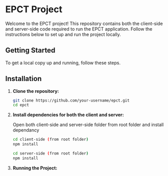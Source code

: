 # EPCT Project

Welcome to the EPCT project! This repository contains both the client-side and server-side code required to run the EPCT application. Follow the instructions below to set up and run the project locally.

## Getting Started

To get a local copy up and running, follow these steps.

## Installation

1. **Clone the repository:**

   ```bash
   git clone https://github.com/your-username/epct.git
   cd epct

2. **Install dependencies for both the client and server:**

   Open both client-side and server-side folder from root folder and install dependancy

   ```bash
   cd client-side (from root folder)
   npm install

   cd server-side (from root folder)
   npm install

3. **Running the Project:**
